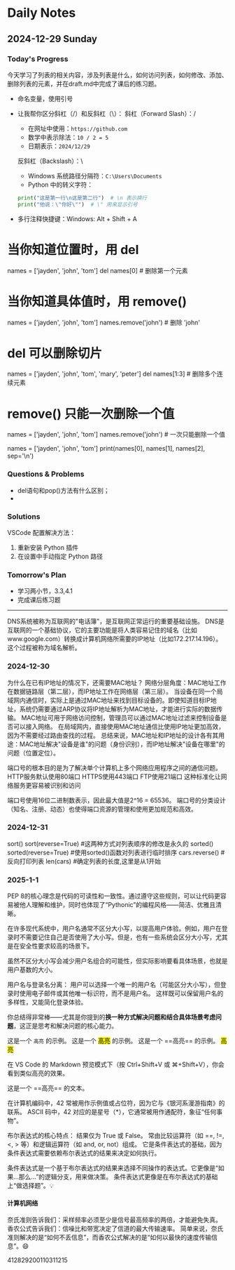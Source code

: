 # Daily Notes

## 2024-12-29 Sunday

### Today's Progress
今天学习了列表的相关内容，涉及列表是什么，如何访问列表，如何修改、添加、删除列表的元素，并在draft.md中完成了课后的练习题。
- 命名变量，使用引号
- 让我帮你区分斜杠（/）和反斜杠（\）：
    斜杠（Forward Slash）：/
    - 在网址中使用：`https://github.com`
    - 数学中表示除法：`10 / 2 = 5`
    - 日期表示：`2024/12/29`

    反斜杠（Backslash）：\
    - Windows 系统路径分隔符：`C:\Users\Documents`
    - Python 中的转义字符：
    ```python
    print("这是第一行\n这是第二行")  # \n 表示换行
    print("他说：\"你好\"")  # \" 用来显示引号
    ```
- 多行注释快捷键：Windows: Alt + Shift + A

# 当你知道位置时，用 del
names = ['jayden', 'john', 'tom']
del names[0]  # 删除第一个元素

# 当你知道具体值时，用 remove()
names = ['jayden', 'john', 'tom']
names.remove('john')  # 删除 'john'

# del 可以删除切片
names = ['jayden', 'john', 'tom', 'mary', 'peter']
del names[1:3]  # 删除多个连续元素

# remove() 只能一次删除一个值
names = ['jayden', 'john', 'tom']
names.remove('john')  # 一次只能删除一个值


names = ['jayden', 'john', 'tom']
print(names[0], names[1], names[2], sep='\n')


### Questions & Problems
- del语句和pop()方法有什么区别；
- 

### Solutions
VSCode 配置解决方法：
1. 重新安装 Python 插件
2. 在设置中手动指定 Python 路径

### Tomorrow's Plan
- 学习两小节，3.3,4.1
- 完成课后练习题

---
DNS系统被称为互联网的"电话簿"，是互联网正常运行的重要基础设施。
DNS是互联网的一个基础协议，它的主要功能是将人类容易记住的域名（比如www.google.com）转换成计算机网络所需要的IP地址（比如172.217.14.196）。这个过程被称为域名解析。

### 2024-12-30
为什么在已有IP地址的情况下，还需要MAC地址？
    网络分层角度：MAC地址工作在数据链路层（第二层），而IP地址工作在网络层（第三层）。
    当设备在同一个局域网内通信时，实际上是通过MAC地址来找到目标设备的。即使知道目标IP地址，系统仍需要通过ARP协议将IP地址解析为MAC地址，才能进行实际的数据传输。
    MAC地址可用于网络访问控制，管理员可以通过MAC地址过滤来控制设备是否可以接入网络。
    在局域网内，直接使用MAC地址通信比使用IP地址更加高效，因为不需要经过路由查找的过程。
    总结来说，MAC地址和IP地址的设计各有其用途：MAC地址解决"设备是谁"的问题（身份识别），而IP地址解决"设备在哪里"的问题（位置定位）。

端口号的根本目的是为了解决单个计算机上多个网络应用程序之间的通信问题。
HTTP服务默认使用80端口
HTTPS使用443端口
FTP使用21端口 
这种标准化让网络服务更容易被识别和访问

端口号使用16位二进制数表示，因此最大值是2^16 = 65536。
端口号的分类设计（知名、注册、动态）也使得端口资源的管理和使用更加规范和高效。

### 2024-12-31
sort()
sort(reverse=True)  #这两种方式对列表顺序的修改是永久的
sorted()
sorted(reverse=True)    #使用sorted()函数对列表进行临时排序
cars.reverse()  #反向打印列表
len(cars)   #确定列表的长度,这里是从1开始

### 2025-1-1
PEP 8的核心理念是代码的可读性和一致性。通过遵守这些规则，可以让代码更容易被他人理解和维护，同时也体现了“Pythonic”的编程风格——简洁、优雅且清晰。

在许多现代系统中，用户名通常不区分大小写，以提高用户体验。例如，用户在登录时不需要记住自己是否使用了大小写。但是，也有一些系统会区分大小写，尤其是在安全性要求较高的场景下。

虽然不区分大小写会减少用户名组合的可能性，但实际影响要看具体场景，也就是用户基数的大小。

用户名与登录名分离：
用户可以选择一个唯一的用户名（可能区分大小写），但登录时使用电子邮件或其他唯一标识符，而不是用户名。
这样既可以保留用户名的多样性，又能简化登录体验。

你总结得非常棒——尤其是你提到的**换一种方式解决问题和结合具体场景考虑问题**，这正是思考和解决问题的核心能力。

这是一个 `高亮` 的示例。
这是一个 <mark>高亮</mark> 的示例。
这是一个 ==高亮== 的示例。
<span style="background-color: yellow;">高亮</span>

在 VS Code 的 Markdown 预览模式下（按 Ctrl+Shift+V 或 ⌘+Shift+V），你会看到类似高亮的效果。

这是一个 ==高亮== 的文本。

在计算机编码中，42 常被用作示例值或占位符，因为它与《银河系漫游指南》的联系。
ASCII 码中，42 对应的是星号（*），它通常被用作通配符，象征“任何事物”。

布尔表达式的核心特点：
结果仅为 True 或 False。
常由比较运算符（如 ==, !=, <, > 等）和逻辑运算符（如 and, or, not）组成。
它是条件表达式的基础，因为条件表达式需要依赖布尔表达式的结果来决定如何执行。

条件表达式是一个基于布尔表达式的结果来选择不同操作的表达式。它更像是“如果...那么...”的逻辑分支，用来做决策。
条件表达式更像是在布尔表达式的基础上“做选择题”。💡

#### 计算机网络
奈氏准则告诉我们：采样频率必须至少是信号最高频率的两倍，才能避免失真。
香农公式告诉我们：信噪比和带宽决定了信道的最大传输速率。
简单来说，奈氏准则解决的是“如何不丢信息”，而香农公式解决的是“如何以最快的速度传输信息”。😄

412829200110311215















